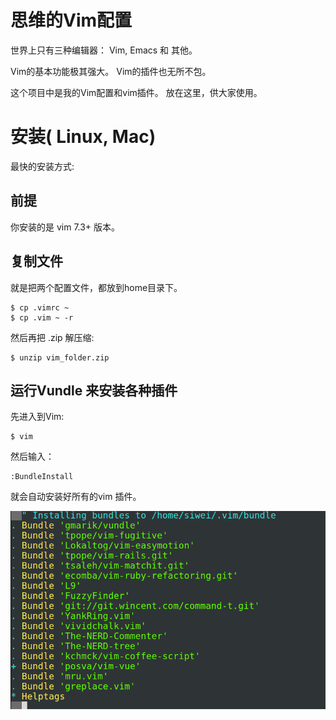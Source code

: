 # 思维的Vim配置

世界上只有三种编辑器： Vim, Emacs 和 其他。

Vim的基本功能极其强大。
Vim的插件也无所不包。

这个项目中是我的Vim配置和vim插件。 放在这里，供大家使用。

# 安装( Linux, Mac)

最快的安装方式:

## 前提

你安装的是 vim 7.3+ 版本。

## 复制文件

就是把两个配置文件，都放到home目录下。

```
$ cp .vimrc ~
$ cp .vim ~ -r
```

然后再把 .zip 解压缩:

```
$ unzip vim_folder.zip
```

## 运行Vundle 来安装各种插件

先进入到Vim:

```
$ vim
```

然后输入：

```
:BundleInstall
```

就会自动安装好所有的vim 插件。

![vundle](vim-vundle.png)
